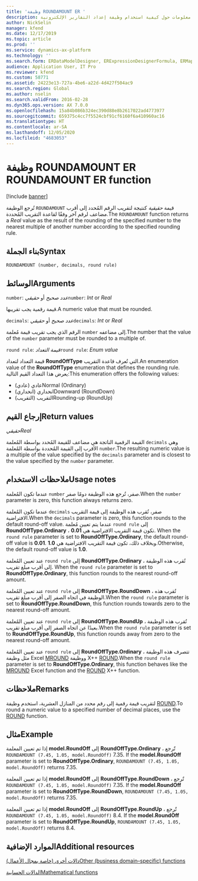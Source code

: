 ```yaml
---
title: 'وظيفة ROUNDAMOUNT ER '
description: يوفر هذا الموضوع معلومات حول كيفية استخدام وظيفة إعداد التقارير الإلكترونية ROUNDAMOUNT (ER).
author: NickSelin
manager: kfend
ms.date: 12/17/2019
ms.topic: article
ms.prod: ''
ms.service: dynamics-ax-platform
ms.technology: ''
ms.search.form: ERDataModelDesigner, ERExpressionDesignerFormula, ERMappedFormatDesigner, ERModelMappingDesigner
audience: Application User, IT Pro
ms.reviewer: kfend
ms.custom: 58771
ms.assetid: 24223e13-727a-4be6-a22d-4d427f504ac9
ms.search.region: Global
ms.author: nselin
ms.search.validFrom: 2016-02-28
ms.dyn365.ops.version: AX 7.0.0
ms.openlocfilehash: 15a84b086b324ec390d88e8b2617022ad4773977
ms.sourcegitcommit: 659375c4cc7f5524cbf91cf6160f6a410960ac16
ms.translationtype: HT
ms.contentlocale: ar-SA
ms.lasthandoff: 12/05/2020
ms.locfileid: "4683053"
---
```

# <a name="roundamount-er-function"></a><span data-ttu-id="2c166-103">وظيفة ROUNDAMOUNT ER </span><span class="sxs-lookup"><span data-stu-id="2c166-103">ROUNDAMOUNT ER function</span></span>

[!include [banner](../includes/banner.md)]

<span data-ttu-id="2c166-104">تُرجع الوظيفة `ROUNDAMOUNT` قيمة *حقيقية* كنتيجة لتقريب الرقم المُحدد إلى أقرب مضاعف لرقم آخر وفقًا لقاعدة التقريب المُحددة.</span><span class="sxs-lookup"><span data-stu-id="2c166-104">The `ROUNDAMOUNT` function returns a *Real* value as the result of the rounding of the specified number to the nearest multiple of another number according to the specified rounding rule.</span></span>

## <a name="syntax"></a><span data-ttu-id="2c166-105">بناء الجملة</span><span class="sxs-lookup"><span data-stu-id="2c166-105">Syntax</span></span>

```vb
ROUNDAMOUNT (number, decimals, round rule)
```

## <a name="arguments"></a><span data-ttu-id="2c166-106">الوسائط</span><span class="sxs-lookup"><span data-stu-id="2c166-106">Arguments</span></span>

<span data-ttu-id="2c166-107">`number`: *عدد صحيح* أو *حقيقي*</span><span class="sxs-lookup"><span data-stu-id="2c166-107">`number`: *Int* or *Real*</span></span>

<span data-ttu-id="2c166-108">قيمة رقمية يجب تقريبها.</span><span class="sxs-lookup"><span data-stu-id="2c166-108">A numeric value that must be rounded.</span></span>

<span data-ttu-id="2c166-109">`decimals`: *عدد صحيح* أو *حقيقي*</span><span class="sxs-lookup"><span data-stu-id="2c166-109">`decimals`: *Int* or *Real*</span></span>

<span data-ttu-id="2c166-110">الرقم الذي يجب تقريب قيمة مُعلمة `number` إلى مضاعفه.</span><span class="sxs-lookup"><span data-stu-id="2c166-110">The number that the value of the `number` parameter must be rounded to a multiple of.</span></span>

<span data-ttu-id="2c166-111">`round rule`: *قيمة التعداد*</span><span class="sxs-lookup"><span data-stu-id="2c166-111">`round rule`: *Enum value*</span></span>

<span data-ttu-id="2c166-112">قيمة التعداد لتعداد **RoundOffType** التي تُعرف قاعدة التقريب.</span><span class="sxs-lookup"><span data-stu-id="2c166-112">An enumeration value of the **RoundOffType** enumeration that defines the rounding rule.</span></span> <span data-ttu-id="2c166-113">يعرض هذا التعداد القيم التالية:</span><span class="sxs-lookup"><span data-stu-id="2c166-113">This enumeration offers the following values:</span></span>

- <span data-ttu-id="2c166-114">عادي (عادي)</span><span class="sxs-lookup"><span data-stu-id="2c166-114">Normal (Ordinary)</span></span>
- <span data-ttu-id="2c166-115">انحداري (انحداري)</span><span class="sxs-lookup"><span data-stu-id="2c166-115">Downward (RoundDown)</span></span>
- <span data-ttu-id="2c166-116">التقريب (التقريب)</span><span class="sxs-lookup"><span data-stu-id="2c166-116">Rounding-up (RoundUp)</span></span>

## <a name="return-values"></a><span data-ttu-id="2c166-117">إرجاع القيم</span><span class="sxs-lookup"><span data-stu-id="2c166-117">Return values</span></span>

<span data-ttu-id="2c166-118">*حقيقي*</span><span class="sxs-lookup"><span data-stu-id="2c166-118">*Real*</span></span>

<span data-ttu-id="2c166-119">القيمة الرقمية الناتجة هي مضاعف للقيمة المُحدد بواسطة المُعلمة `decimals` وهي الأقرب إلى القيمة المُحددة بواسطة المُعلمة `number`.</span><span class="sxs-lookup"><span data-stu-id="2c166-119">The resulting numeric value is a multiple of the value specified by the `decimals` parameter and is closest to the value specified by the `number` parameter.</span></span>

## <a name="usage-notes"></a><span data-ttu-id="2c166-120">ملاحظات الاستخدام</span><span class="sxs-lookup"><span data-stu-id="2c166-120">Usage notes</span></span>

<span data-ttu-id="2c166-121">عندما تكون المُعلمة `number` صفر، تُرجع هذه الوظيفة دومًا صفر.</span><span class="sxs-lookup"><span data-stu-id="2c166-121">When the `number` parameter is zero, this function always returns zero.</span></span>

<span data-ttu-id="2c166-122">عندما تكون المُعلمة `decimals` صفر، تُقرب هذه الوظيفة إلى قيمة التقريب الافتراضية.</span><span class="sxs-lookup"><span data-stu-id="2c166-122">When the `decimals` parameter is zero, this function rounds to the default round-off value.</span></span> <span data-ttu-id="2c166-123">عندما يتم تعيين مُعلمة `round rule` إلى **RoundOffType.Ordinary** ، تكون قيمة التقريب الافتراضية هي **0.01**. </span><span class="sxs-lookup"><span data-stu-id="2c166-123">When the `round rule` parameter is set to **RoundOffType.Ordinary**, the default round-off value is **0.01**.</span></span> <span data-ttu-id="2c166-124">وبخلاف ذلك، تكون قيمة التقريب الافتراضية هي **1.0**.</span><span class="sxs-lookup"><span data-stu-id="2c166-124">Otherwise, the default round-off value is **1.0**.</span></span>

<span data-ttu-id="2c166-125">عند تعيين المُعلمة `round rule` إلى **RoundOffType.Ordinary** ، تُقرب هذه الوظيفة إلى أقرب مبلغ تقريب. </span><span class="sxs-lookup"><span data-stu-id="2c166-125">When the `round rule` parameter is set to **RoundOffType.Ordinary**, this function rounds to the nearest round-off amount.</span></span>

<span data-ttu-id="2c166-126">عند تعيين المُعلمة `round rule` إلى **RoundOffType.RoundDown** ، تُقرب هذه الوظيفة في اتجاه الصفر إلى أقرب مبلغ تقريب.</span><span class="sxs-lookup"><span data-stu-id="2c166-126">When the `round rule` parameter is set to **RoundOffType.RoundDown**, this function rounds towards zero to the nearest round-off amount.</span></span>

<span data-ttu-id="2c166-127">عند تعيين المُعلمة `round rule` إلى **RoundOffType.RoundUp** ، تُقرب هذه الوظيفة بعيدًا عن اتجاه الصفر إلى أقرب مبلغ تقريب.</span><span class="sxs-lookup"><span data-stu-id="2c166-127">When the `round rule` parameter is set to **RoundOffType.RoundUp**, this function rounds away from zero to the nearest round-off amount.</span></span>

<span data-ttu-id="2c166-128">عند تعيين المُعلمة `round rule` إلى **RoundOffType.Ordinary** ، تتصرف هذه الوظيفة مثل وظيفة Excel [MROUND](https://support.office.com/article/mround-function-c299c3b0-15a5-426d-aa4b-d2d5b3baf427) ووظيفة X++ [ROUND](https://docs.microsoft.com/dynamics365/fin-ops-core/dev-itpro/dev-ref/xpp-math-run-time-functions#round).</span><span class="sxs-lookup"><span data-stu-id="2c166-128">When the `round rule` parameter is set to **RoundOffType.Ordinary**, this function behaves like the [MROUND](https://support.office.com/article/mround-function-c299c3b0-15a5-426d-aa4b-d2d5b3baf427) Excel function and the [ROUND](https://docs.microsoft.com/dynamics365/fin-ops-core/dev-itpro/dev-ref/xpp-math-run-time-functions#round) X++ function.</span></span>

## <a name="remarks"></a><span data-ttu-id="2c166-129">ملاحظات</span><span class="sxs-lookup"><span data-stu-id="2c166-129">Remarks</span></span>

<span data-ttu-id="2c166-130">لتقريب قيمة رقمية إلى رقم محدد من المنازل العشرية، استخدم وظيفة [ROUND](er-functions-mathematical-round.md).</span><span class="sxs-lookup"><span data-stu-id="2c166-130">To round a numeric value to a specified number of decimal places, use the [ROUND](er-functions-mathematical-round.md) function.</span></span>

## <a name="example"></a><span data-ttu-id="2c166-131">مثال</span><span class="sxs-lookup"><span data-stu-id="2c166-131">Example</span></span>

<span data-ttu-id="2c166-132">إذا تم تعيين المعلمة **model.RoundOff** إلى **RoundOffType.Ordinary** ، تٌرجع `ROUNDAMOUNT (7.45, 1.05, model.RoundOff)` 7.35. </span><span class="sxs-lookup"><span data-stu-id="2c166-132">If the **model.RoundOff** parameter is set to **RoundOffType.Ordinary**, `ROUNDAMOUNT (7.45, 1.05, model.RoundOff)` returns 7.35.</span></span> 

<span data-ttu-id="2c166-133">إذا تم تعيين المعلمة **model.RoundOff** إلى **RoundOffType.RoundDown** ، تٌرجع `ROUNDAMOUNT (7.45, 1.05, model.RoundOff)` 7.35. </span><span class="sxs-lookup"><span data-stu-id="2c166-133">If the **model.RoundOff** parameter is set to **RoundOffType.RoundDown**, `ROUNDAMOUNT (7.45, 1.05, model.RoundOff)` returns 7.35.</span></span> 

<span data-ttu-id="2c166-134">إذا تم تعيين المعلمة **model.RoundOff** إلى **RoundOffType.RoundUp** ، تٌرجع `ROUNDAMOUNT (7.45, 1.05, model.RoundOff)` 8.4. </span><span class="sxs-lookup"><span data-stu-id="2c166-134">If the **model.RoundOff** parameter is set to **RoundOffType.RoundUp**, `ROUNDAMOUNT (7.45, 1.05, model.RoundOff)` returns 8.4.</span></span>

## <a name="additional-resources"></a><span data-ttu-id="2c166-135">الموارد الإضافية</span><span class="sxs-lookup"><span data-stu-id="2c166-135">Additional resources</span></span>

[<span data-ttu-id="2c166-136">دالات أخرى (خاصة بمجال الأعمال)</span><span class="sxs-lookup"><span data-stu-id="2c166-136">Other (business domain–specific) functions</span></span>](er-functions-category-other.md)

[<span data-ttu-id="2c166-137">الدالات الحسابية</span><span class="sxs-lookup"><span data-stu-id="2c166-137">Mathematical functions</span></span>](er-functions-category-mathematical.md)
